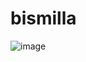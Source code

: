 # bismilla
![image](https://github.com/shafiunpat/bismilla/assets/150790160/6309ba97-dfb2-4494-88c8-b385312bba5f)

